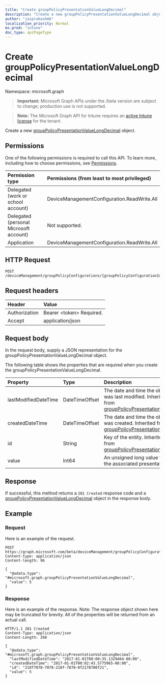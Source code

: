 ```yaml
---
title: "Create groupPolicyPresentationValueLongDecimal"
description: "Create a new groupPolicyPresentationValueLongDecimal object."
author: "jaiprakashmb"
localization_priority: Normal
ms.prod: "intune"
doc_type: apiPageType
---
```


# Create groupPolicyPresentationValueLongDecimal

Namespace: microsoft.graph

> **Important:** Microsoft Graph APIs under the /beta version are subject to change; production use is not supported.

> **Note:** The Microsoft Graph API for Intune requires an [active Intune license](https://go.microsoft.com/fwlink/?linkid=839381) for the tenant.

Create a new [groupPolicyPresentationValueLongDecimal](../resources/intune-grouppolicy-grouppolicypresentationvaluelongdecimal.md) object.

## Permissions
One of the following permissions is required to call this API. To learn more, including how to choose permissions, see [Permissions](/graph/permissions-reference).

|Permission type|Permissions (from least to most privileged)|
|:---|:---|
|Delegated (work or school account)|DeviceManagementConfiguration.ReadWrite.All|
|Delegated (personal Microsoft account)|Not supported.|
|Application|DeviceManagementConfiguration.ReadWrite.All|

## HTTP Request
<!-- {
  "blockType": "ignored"
}
-->
``` http
POST /deviceManagement/groupPolicyConfigurations/{groupPolicyConfigurationId}/definitionValues/{groupPolicyDefinitionValueId}/presentationValues
```

## Request headers
|Header|Value|
|:---|:---|
|Authorization|Bearer &lt;token&gt; Required.|
|Accept|application/json|

## Request body
In the request body, supply a JSON representation for the groupPolicyPresentationValueLongDecimal object.

The following table shows the properties that are required when you create the groupPolicyPresentationValueLongDecimal.

|Property|Type|Description|
|:---|:---|:---|
|lastModifiedDateTime|DateTimeOffset|The date and time the object was last modified. Inherited from [groupPolicyPresentationValue](../resources/intune-grouppolicy-grouppolicypresentationvalue.md)|
|createdDateTime|DateTimeOffset|The date and time the object was created. Inherited from [groupPolicyPresentationValue](../resources/intune-grouppolicy-grouppolicypresentationvalue.md)|
|id|String|Key of the entity. Inherited from [groupPolicyPresentationValue](../resources/intune-grouppolicy-grouppolicypresentationvalue.md)|
|value|Int64|An unsigned long value for the associated presentation.|



## Response
If successful, this method returns a `201 Created` response code and a [groupPolicyPresentationValueLongDecimal](../resources/intune-grouppolicy-grouppolicypresentationvaluelongdecimal.md) object in the response body.

## Example

### Request
Here is an example of the request.
``` http
POST https://graph.microsoft.com/beta/deviceManagement/groupPolicyConfigurations/{groupPolicyConfigurationId}/definitionValues/{groupPolicyDefinitionValueId}/presentationValues
Content-type: application/json
Content-length: 96

{
  "@odata.type": "#microsoft.graph.groupPolicyPresentationValueLongDecimal",
  "value": 5
}
```

### Response
Here is an example of the response. Note: The response object shown here may be truncated for brevity. All of the properties will be returned from an actual call.
``` http
HTTP/1.1 201 Created
Content-Type: application/json
Content-Length: 268

{
  "@odata.type": "#microsoft.graph.groupPolicyPresentationValueLongDecimal",
  "lastModifiedDateTime": "2017-01-01T00:00:35.1329464-08:00",
  "createdDateTime": "2017-01-01T00:02:43.5775965-08:00",
  "id": "210f7078-7078-210f-7870-0f2178700f21",
  "value": 5
}
```
